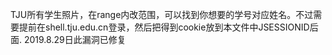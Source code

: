 TJU所有学生照片，在range内改范围，可以找到你想要的学号对应姓名。不过需要提前在shell.tju.edu.cn登录，然后把得到cookie放到本文件中JSESSIONID后面.
2019.8.29日此漏洞已修复
